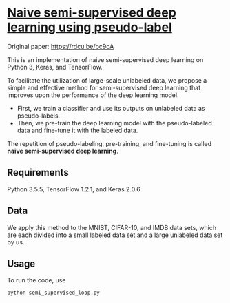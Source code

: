 # [Naive semi-supervised deep learning using pseudo-label](https://doi.org/10.1007/s12083-018-0702-9)
Original paper: https://rdcu.be/bc9oA

This is an implementation of naive semi-supervised deep learning on Python 3, Keras, and TensorFlow. 

To facilitate the utilization of large-scale unlabeled data, we propose a simple and effective method for semi-supervised deep learning that improves upon the performance of the deep learning model. 
* First, we train a classifier and use its outputs on unlabeled data as pseudo-labels. 
* Then, we pre-train the deep learning model with the pseudo-labeled data and fine-tune it with the labeled data. 

The repetition of pseudo-labeling, pre-training, and fine-tuning is called **naive semi-supervised deep learning**. 

## Requirements
Python 3.5.5, TensorFlow 1.2.1, and Keras 2.0.6

## Data
We apply this method to the MNIST, CIFAR-10, and IMDB data sets, which are each divided into a small labeled data set and a large unlabeled data set by us. 

## Usage
To run the code, use

```python
python semi_supervised_loop.py
```
